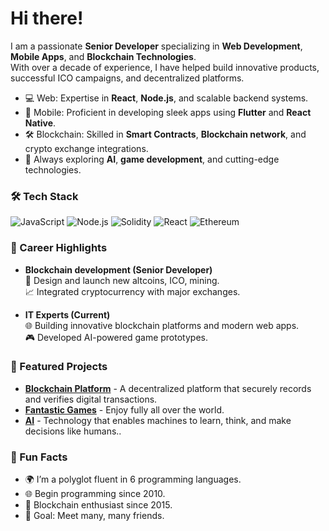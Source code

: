 # Hi there! 

I am a passionate **Senior Developer** specializing in **Web Development**, **Mobile Apps**, and **Blockchain Technologies**.  
With over a decade of experience, I have helped build innovative products, successful ICO campaigns, and decentralized platforms.

- 💻 Web: Expertise in **React**, **Node.js**, and scalable backend systems.  
- 📱 Mobile: Proficient in developing sleek apps using **Flutter** and **React Native**.  
- 🛠️ Blockchain: Skilled in **Smart Contracts**, **Blockchain network**, and crypto exchange integrations.  
- 🌟 Always exploring **AI**, **game development**, and cutting-edge technologies.

### 🛠️ Tech Stack  
![JavaScript](https://img.shields.io/badge/-JavaScript-F7DF1E?logo=javascript&logoColor=black&style=flat-square)
![Node.js](https://img.shields.io/badge/-Node.js-339933?logo=node.js&logoColor=white&style=flat-square)
![Solidity](https://img.shields.io/badge/-Solidity-363636?logo=solidity&logoColor=white&style=flat-square)
![React](https://img.shields.io/badge/-React-61DAFB?logo=react&logoColor=black&style=flat-square)
![Ethereum](https://img.shields.io/badge/-Ethereum-3C3C3D?logo=ethereum&logoColor=white&style=flat-square)

### 💼 Career Highlights  
- **Blockchain development (Senior Developer)**  
  🚀 Design and launch new altcoins, ICO, mining.  
  📈 Integrated cryptocurrency with major exchanges.

- **IT Experts (Current)**  
  🌐 Building innovative blockchain platforms and modern web apps.  
  🎮 Developed AI-powered game prototypes.  

### 🌟 Featured Projects  
- [**Blockchain Platform**](#) - A decentralized platform that securely records and verifies digital transactions.
- [**Fantastic Games**](#) - Enjoy fully all over the world.  
- [**AI**](#) -  Technology that enables machines to learn, think, and make decisions like humans..  

### 🌱 Fun Facts  
- 🌍 I’m a polyglot fluent in 6 programming languages.
- 🌐 Begin programming since 2010.
- 🔐 Blockchain enthusiast since 2015.  
- 🎯 Goal: Meet many, many friends.
